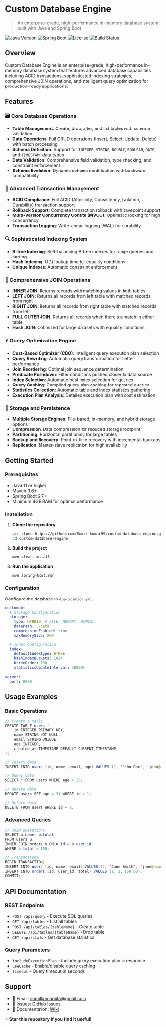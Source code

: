 # Custom Database Engine

> An enterprise-grade, high-performance in-memory database system built with Java and Spring Boot

[![Java Version](https://img.shields.io/badge/Java-11%2B-blue.svg)](https://www.oracle.com/java/)
[![Spring Boot](https://img.shields.io/badge/Spring%20Boot-2.7%2B-brightgreen.svg)](https://spring.io/projects/spring-boot)
[![License](https://img.shields.io/badge/License-MIT-yellow.svg)](LICENSE)
[![Build Status](https://img.shields.io/badge/Build-Passing-brightgreen.svg)](https://github.com/Sumit-kumar99/custom-database-engine)

## Overview

Custom Database Engine is an enterprise-grade, high-performance in-memory database system that features advanced database capabilities including ACID transactions, sophisticated indexing strategies, comprehensive JOIN operations, and intelligent query optimization for production-ready applications.

## Features

### 🗃️ Core Database Operations

- **Table Management**: Create, drop, alter, and list tables with schema validation
- **Data Operations**: Full CRUD operations (Insert, Select, Update, Delete) with batch processing
- **Schema Definition**: Support for `INTEGER`, `STRING`, `DOUBLE`, `BOOLEAN`, `DATE`, and `TIMESTAMP` data types
- **Data Validation**: Comprehensive field validation, type checking, and constraint enforcement
- **Schema Evolution**: Dynamic schema modification with backward compatibility

### 🔄 Advanced Transaction Management

- **ACID Compliance**: Full ACID (Atomicity, Consistency, Isolation, Durability) transaction support
- **Rollback Support**: Complete transaction rollback with savepoint support
- **Multi-Version Concurrency Control (MVCC)**: Optimistic locking for high concurrency
- **Transaction Logging**: Write-ahead logging (WAL) for durability

### 🔍 Sophisticated Indexing System

- **B-tree Indexing**: Self-balancing B-tree indexes for range queries and sorting
- **Hash Indexing**: O(1) lookup time for equality conditions
- **Unique Indexes**: Automatic constraint enforcement

### 🔗 Comprehensive JOIN Operations

- **INNER JOIN**: Returns records with matching values in both tables
- **LEFT JOIN**: Returns all records from left table with matched records from right
- **RIGHT JOIN**: Returns all records from right table with matched records from left
- **FULL OUTER JOIN**: Returns all records when there's a match in either table
- **Hash JOIN**: Optimized for large datasets with equality conditions

### ⚡ Query Optimization Engine

- **Cost-Based Optimizer (CBO)**: Intelligent query execution plan selection
- **Query Rewriting**: Automatic query transformation for better performance
- **Join Reordering**: Optimal join sequence determination
- **Predicate Pushdown**: Filter conditions pushed closer to data source
- **Index Selection**: Automatic best index selection for queries
- **Query Caching**: Compiled query plan caching for repeated queries
- **Statistics Collection**: Automatic table and index statistics gathering
- **Execution Plan Analysis**: Detailed execution plan with cost estimation

### 💾 Storage and Persistence

- **Multiple Storage Engines**: File-based, in-memory, and hybrid storage options
- **Compression**: Data compression for reduced storage footprint
- **Partitioning**: Horizontal partitioning for large tables
- **Backup and Recovery**: Point-in-time recovery with incremental backups
- **Replication**: Master-slave replication for high availability

## Getting Started

### Prerequisites

- Java 11 or higher
- Maven 3.6+
- Spring Boot 2.7+
- Minimum 4GB RAM for optimal performance

### Installation

1. **Clone the repository**
   ```bash
   git clone https://github.com/Sumit-kumar99/custom-database-engine.git
   cd custom-database-engine
   ```

2. **Build the project**
   ```bash
   mvn clean install
   ```

3. **Run the application**
   ```bash
   mvn spring-boot:run
   ```

### Configuration

Configure the database in `application.yml`:

```yaml
customdb:
  # Storage Configuration
  storage:
    type: HYBRID  # FILE, MEMORY, HYBRID
    dataPath: ./data
    compressionEnabled: true
    maxMemorySize: 2GB
    
  # Index Configuration
  index:
    defaultIndexType: BTREE
    hashIndexBuckets: 1024
    btreeOrder: 100
    statisticsUpdateInterval: 300000
    
server:
  port: 8080
```

## Usage Examples

### Basic Operations

```java
// Create a table
CREATE TABLE users (
    id INTEGER PRIMARY KEY,
    name STRING NOT NULL,
    email STRING UNIQUE,
    age INTEGER,
    created_at TIMESTAMP DEFAULT CURRENT_TIMESTAMP
);

// Insert data
INSERT INTO users (id, name, email, age) VALUES (1, 'John Doe', 'john@example.com', 30);

// Query data
SELECT * FROM users WHERE age > 25;

// Update data
UPDATE users SET age = 31 WHERE id = 1;

// Delete data
DELETE FROM users WHERE id = 1;
```

### Advanced Queries

```java
// JOIN operations
SELECT u.name, o.total 
FROM users u 
INNER JOIN orders o ON u.id = o.user_id 
WHERE o.total > 100;

// Transactions
BEGIN TRANSACTION;
INSERT INTO users (id, name, email) VALUES (2, 'Jane Smith', 'jane@example.com');
INSERT INTO orders (id, user_id, total) VALUES (1, 2, 150.00);
COMMIT;
```

## API Documentation

### REST Endpoints

- `POST /api/query` - Execute SQL queries
- `GET /api/tables` - List all tables
- `POST /api/tables/{tableName}` - Create table
- `DELETE /api/tables/{tableName}` - Drop table
- `GET /api/stats` - Get database statistics

### Query Parameters

- `includeExecutionPlan` - Include query execution plan in response
- `useCache` - Enable/disable query caching
- `timeout` - Query timeout in seconds


## Support

- 📧 Email: sumitkumariiita@gmail.com
- 📝 Issues: [GitHub Issues](https://github.com/Sumit-kumar99/custom-database-engine/issues)
- 📖 Documentation: [Wiki](https://github.com/Sumit-kumar99/custom-database-engine/wiki)


⭐ **Star this repository if you find it useful!**
